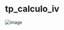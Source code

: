 # tp_calculo_iv
![image](https://user-images.githubusercontent.com/58348420/167767840-e6589daa-9180-4c21-94f7-086cfd579327.png)
